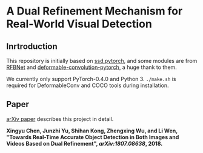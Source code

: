 # A Dual Refinement Mechanism for Real-World Visual Detection

## Inrtroduction
This repository is initially based on [ssd.pytorch](https://github.com/amdegroot/ssd.pytorch), and some modules are from [RFBNet](https://github.com/ruinmessi/RFBNet) and [deformable-convolution-pytorch](https://github.com/1zb/deformable-convolution-pytorch), a huge thank to them.

We currently only support PyTorch-0.4.0 and Python 3. `./make.sh` is required for DeformableConv and COCO tools during installation.

## Paper

[arXiv paper](https://arxiv.org/abs/1807.08638) describes this project in detail.

**Xingyu Chen, Junzhi Yu, Shihan Kong, Zhengxing Wu, and Li Wen, "Towards Real-Time Accurate Object Detection in Both Images and Videos Based on Dual Refinement", *arXiv:1807.08638*, 2018.**
